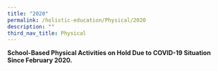 ```yaml
---
title: "2020"
permalink: /holistic-education/Physical/2020
description: ""
third_nav_title: Physical
---
```

**School-Based Physical Activities on Hold Due to COVID-19 Situation Since February 2020.**